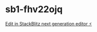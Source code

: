# sb1-fhv22ojq

[Edit in StackBlitz next generation editor ⚡️](https://stackblitz.com/~/github.com/SergioZanela/sb1-fhv22ojq)